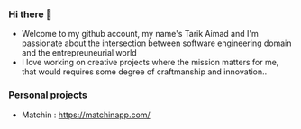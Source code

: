 ### Hi there 👋

- Welcome to my github account, my name's Tarik Aimad and I'm passionate about the intersection between software engineering domain and the entrepreuneurial world
- I love working on creative projects where the mission matters for me, that would requires some degree of craftmanship and innovation..

<!-- 
  [![Top Langs](https://github-readme-stats.vercel.app/api/top-langs/?username=tari93&langs_count=3&hide=php,html,css)](https://github.com/tari93/github-readme-stats) 
  ![tari93's GitHub stats](https://github-readme-stats.vercel.app/api?username=tari93&show_icons=true&theme=dracula)
-->

### Personal projects
- Matchin : https://matchinapp.com/

<!--
**tari93/tari93** is a ✨ _special_ ✨ repository because its `README.md` (this file) appears on your GitHub profile.

Here are some ideas to get you started:

- 🔭 I’m currently working on ...
- 🌱 I’m currently learning ...
- 👯 I’m looking to collaborate on ...
- 🤔 I’m looking for help with ...
- 💬 Ask me about ...
- 📫 How to reach me: ...
- 😄 Pronouns: ...
- ⚡ Fun fact: ...
-->
